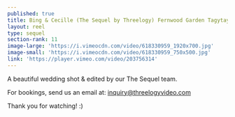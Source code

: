 ```yaml
---
published: true
title: Bing & Cecille (The Sequel by Threelogy) Fernwood Garden Tagytay/February 2017
layout: reel
type: sequel
section-rank: 11
image-large: 'https://i.vimeocdn.com/video/618330959_1920x700.jpg'
image-small: 'https://i.vimeocdn.com/video/618330959_750x500.jpg'
link: 'https://player.vimeo.com/video/203756314'
---
```

A beautiful wedding shot & edited by our The Sequel team.

For bookings, send us an email at: inquiry@threelogyvideo.com

Thank you for watching! :)
